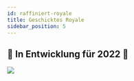 ```yaml
---
id: raffiniert-royale
title: Geschicktes Royale
sidebar_position: 5
---
```


## 🚧 In Entwicklung für 2022 🚧

![](/img/niftyroyale_v01.png)
